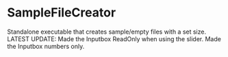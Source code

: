 # SampleFileCreator
 Standalone executable that creates sample/empty files with a set size.
 LATEST UPDATE:
 Made the Inputbox ReadOnly when using the slider.
 Made the Inputbox numbers only.